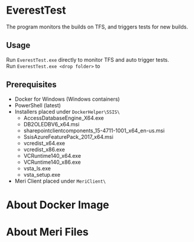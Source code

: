 EverestTest
===========

The program monitors the builds on TFS, and triggers tests for new builds.

Usage
-----
Run `EverestTest.exe` directly to monitor TFS and auto trigger tests.  
Run `EverestTest.exe <drop folder>` to 

Prerequisites
-------------
* Docker for Windows (Windows containers)
* PowerShell (latest)
* Installers placed under `DockerHelper\SSIS\`
  - AccessDatabaseEngine_X64.exe
  - DB2OLEDBV6_x64.msi
  - sharepointclientcomponents_15-4711-1001_x64_en-us.msi
  - SsisAzureFeaturePack_2017_x64.msi
  - vcredist_x64.exe
  - vcredist_x86.exe
  - VCRuntime140_x64.exe
  - VCRuntime140_x86.exe
  - vsta_ls.exe
  - vsta_setup.exe
* Meri Client placed under `MeriClient\`

About Docker Image
==================

About Meri Files
================